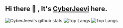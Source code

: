 
## Hi there 👋 , It's [CyberJeevi](http://cyberjeevi-blog.tk/) here.

![CyberJeevi's github stats](https://github-readme-stats.vercel.app/api?username=Cyberjeevi&count_private=true&show_icons=true&theme=dark)
![Top Langs](https://github-readme-stats.vercel.app/api/top-langs/?username=CyberJeevi&hide=&layout=compact&theme=dark)
![Top Langs](https://github-readme-stats.vercel.app/api/top-langs/?hide=&layout=compact&theme=dark)
<!--
**cyberjeevi/CyberJeevi** is a ✨ _special_ ✨ repository because its `README.md` (this file) appears on your GitHub profile.

Here are some ideas to get you started:

- 🔭 I’m currently working on ...
- 🌱 I’m currently learning ...
- 👯 I’m looking to collaborate on ...
- 🤔 I’m looking for help with ...
- 💬 Ask me about ...
- 📫 How to reach me: ...
- 😄 Pronouns: ...
- ⚡ Fun fact: ...
-->
